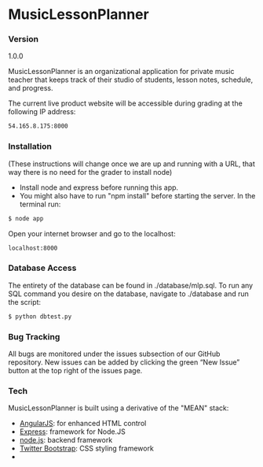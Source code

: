 # MusicLessonPlanner

### Version
1.0.0

MusicLessonPlanner is an organizational application for private music teacher that keeps track of their studio of students, lesson notes, schedule, and progress.

The current live product website will be accessible during grading at the following IP address:
```sh
54.165.8.175:8000
```

### Installation

(These instructions will change once we are up and running with a URL, that way there is no need for the grader to install node)

- Install node and express before running this app. 
- You might also have to run "npm install" before starting the server.
In the terminal run:
```sh
$ node app
```
Open your internet browser and go to the localhost:
```sh
localhost:8000
```

### Database Access

The entirety of the database can be found in ./database/mlp.sql.
To run any SQL command you desire on the database, navigate to ./database and run the script:
```sh
$ python dbtest.py
``` 

### Bug Tracking

All bugs are monitored under the issues subsection of our GitHub repository. New issues can be added by clicking the green “New Issue” button at the top right of the issues page.

### Tech

MusicLessonPlanner is built using a derivative of the "MEAN" stack:
* [AngularJS]: for enhanced HTML control
* [Express]: framework for Node.JS
* [node.js]: backend framework
* [Twitter Bootstrap]: CSS styling framework
* [SQLite3]: Database


[node.js]:http://nodejs.org
[Twitter Bootstrap]:http://twitter.github.com/bootstrap/
[express]:http://expressjs.com
[AngularJS]:http://angularjs.org
[SQLite3]:https://sqlite.org
